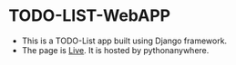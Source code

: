 # TODO-LIST-WebAPP
* This is a TODO-List app built using Django framework.
* The page is [Live](http://xyz17.pythonanywhere.com/). It is hosted by pythonanywhere.
